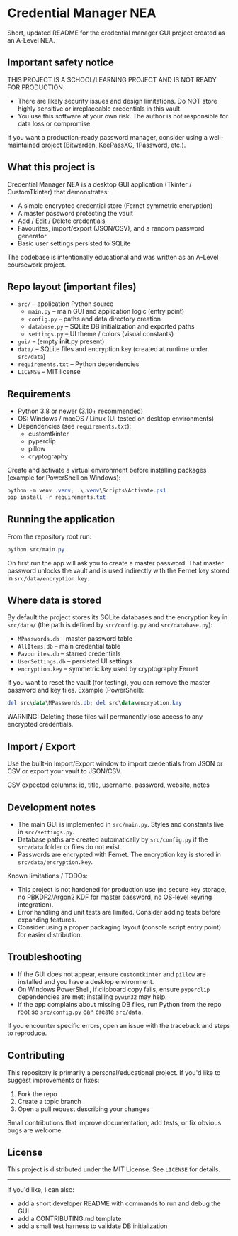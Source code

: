 # Credential Manager NEA

Short, updated README for the credential manager GUI project created as an A-Level NEA.

## Important safety notice

THIS PROJECT IS A SCHOOL/LEARNING PROJECT AND IS NOT READY FOR PRODUCTION.

- There are likely security issues and design limitations. Do NOT store highly sensitive or irreplaceable credentials in this vault.
- You use this software at your own risk. The author is not responsible for data loss or compromise.

If you want a production-ready password manager, consider using a well-maintained project (Bitwarden, KeePassXC, 1Password, etc.).

## What this project is

Credential Manager NEA is a desktop GUI application (Tkinter / CustomTkinter) that demonstrates:

- A simple encrypted credential store (Fernet symmetric encryption)
- A master password protecting the vault
- Add / Edit / Delete credentials
- Favourites, import/export (JSON/CSV), and a random password generator
- Basic user settings persisted to SQLite

The codebase is intentionally educational and was written as an A-Level coursework project.

## Repo layout (important files)

- `src/` – application Python source
  - `main.py` – main GUI and application logic (entry point)
  - `config.py` – paths and data directory creation
  - `database.py` – SQLite DB initialization and exported paths
  - `settings.py` – UI theme / colors (visual constants)
- `gui/` – (empty __init__.py present)
- `data/` – SQLite files and encryption key (created at runtime under `src/data`)
- `requirements.txt` – Python dependencies
- `LICENSE` – MIT license

## Requirements

- Python 3.8 or newer (3.10+ recommended)
- OS: Windows / macOS / Linux (UI tested on desktop environments)
- Dependencies (see `requirements.txt`):
  - customtkinter
  - pyperclip
  - pillow
  - cryptography

Create and activate a virtual environment before installing packages (example for PowerShell on Windows):

```powershell
python -m venv .venv; .\.venv\Scripts\Activate.ps1
pip install -r requirements.txt
```

## Running the application

From the repository root run:

```powershell
python src/main.py
```

On first run the app will ask you to create a master password. That master password unlocks the vault and is used indirectly with the Fernet key stored in `src/data/encryption.key`.

## Where data is stored

By default the project stores its SQLite databases and the encryption key in `src/data/` (the path is defined by `src/config.py` and `src/database.py`):

- `MPasswords.db` – master password table
- `AllItems.db` – main credential table
- `Favourites.db` – starred credentials
- `UserSettings.db` – persisted UI settings
- `encryption.key` – symmetric key used by cryptography.Fernet

If you want to reset the vault (for testing), you can remove the master password and key files. Example (PowerShell):

```powershell
del src\data\MPasswords.db; del src\data\encryption.key
```

WARNING: Deleting those files will permanently lose access to any encrypted credentials.

## Import / Export

Use the built-in Import/Export window to import credentials from JSON or CSV or export your vault to JSON/CSV.

CSV expected columns: id, title, username, password, website, notes

## Development notes

- The main GUI is implemented in `src/main.py`. Styles and constants live in `src/settings.py`.
- Database paths are created automatically by `src/config.py` if the `src/data` folder or files do not exist.
- Passwords are encrypted with Fernet. The encryption key is stored in `src/data/encryption.key`.

Known limitations / TODOs:

- This project is not hardened for production use (no secure key storage, no PBKDF2/Argon2 KDF for master password, no OS-level keyring integration).
- Error handling and unit tests are limited. Consider adding tests before expanding features.
- Consider using a proper packaging layout (console script entry point) for easier distribution.

## Troubleshooting

- If the GUI does not appear, ensure `customtkinter` and `pillow` are installed and you have a desktop environment.
- On Windows PowerShell, if clipboard copy fails, ensure `pyperclip` dependencies are met; installing `pywin32` may help.
- If the app complains about missing DB files, run Python from the repo root so `src/config.py` can create `src/data`.

If you encounter specific errors, open an issue with the traceback and steps to reproduce.

## Contributing

This repository is primarily a personal/educational project. If you'd like to suggest improvements or fixes:

1. Fork the repo
2. Create a topic branch
3. Open a pull request describing your changes

Small contributions that improve documentation, add tests, or fix obvious bugs are welcome.

## License

This project is distributed under the MIT License. See `LICENSE` for details.

---

If you'd like, I can also:

- add a short developer README with commands to run and debug the GUI
- add a CONTRIBUTING.md template
- add a small test harness to validate DB initialization
